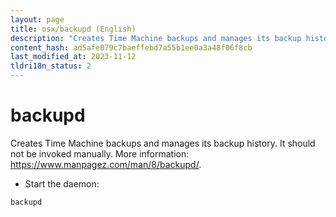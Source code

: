 ```yaml
---
layout: page
title: osx/backupd (English)
description: "Creates Time Machine backups and manages its backup history."
content_hash: ad5afe079c7baeffebd7a55b1ee0a3a48f06f8cb
last_modified_at: 2023-11-12
tldri18n_status: 2
---
```

# backupd

Creates Time Machine backups and manages its backup history.
It should not be invoked manually.
More information: <https://www.manpagez.com/man/8/backupd/>.

- Start the daemon:

`backupd`
